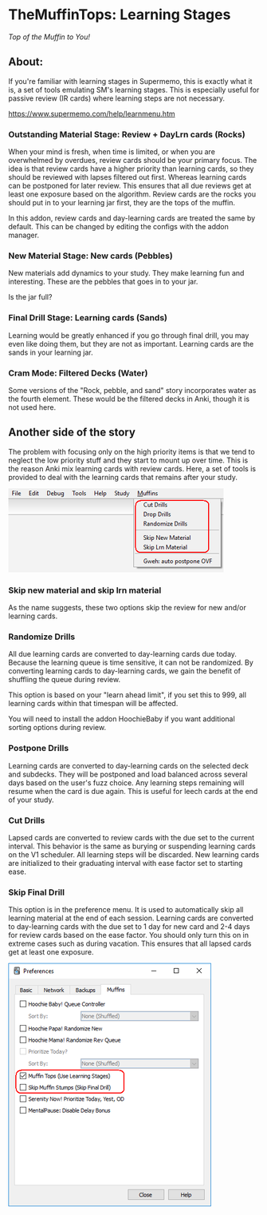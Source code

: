 # TheMuffinTops: Learning Stages

<i>Top of the Muffin to You!</i>

## About:
If you're familiar with learning stages in Supermemo, this is exactly what it is, a set of tools emulating SM's learning stages. This is especially useful for passive review (IR cards) where learning steps are not necessary.

https://www.supermemo.com/help/learnmenu.htm


### Outstanding Material Stage: Review + DayLrn cards (Rocks)
When your mind is fresh, when time is limited, or when you are overwhelmed by overdues, review cards should be your primary focus. The idea is that review cards have a higher priority than learning cards, so they should be reviewed with lapses filtered out first. Whereas learning cards can be postponed for later review. This ensures that all due reviews get at least one exposure based on the algorithm. Review cards are the rocks you should put in to your learning jar first, they are the tops of the muffin.

In this addon, review cards and day-learning cards are treated the same by default. This can be changed by editing the configs with the addon manager.


### New Material Stage: New cards (Pebbles)
New materials add dynamics to your study. They make learning fun and interesting. These are the pebbles that goes in to your jar.

Is the jar full?  


### Final Drill Stage: Learning cards (Sands)
Learning would be greatly enhanced if you go through final drill, you may even like doing them, but they are not as important. Learning cards are the sands in your learning jar.


### Cram Mode: Filtered Decks (Water)
Some versions of the "Rock, pebble, and sand" story incorporates water as the fourth element. These would be the filtered decks in Anki, though it is not used here.


## Another side of the story
The problem with focusing only on the high priority items is that we tend to neglect the low priority stuff and they start to mount up over time. This is the reason Anki mix learning cards with review cards. Here, a set of tools is provided to deal with the learning cards that remains after your study.

<img src="https://github.com/lovac42/TheMuffinTops/blob/master/screenshots/menuitem.png?raw=true">


### Skip new material and skip lrn material
As the name suggests, these two options skip the review for new and/or learning cards.


### Randomize Drills
All due learning cards are converted to day-learning cards due today. Because the learning queue is time sensitive, it can not be randomized. By converting learning cards to day-learning cards, we gain the benefit of shuffling the queue during review.

This option is based on your "learn ahead limit", if you set this to 999, all learning cards within that timespan will be affected.

You will need to install the addon HoochieBaby if you want additional sorting options during review.


### Postpone Drills
Learning cards are converted to day-learning cards on the selected deck and subdecks. They will be postponed and load balanced across several days based on the user's fuzz choice. Any learning steps remaining will resume when the card is due again. This is useful for leech cards at the end of your study.


### Cut Drills
Lapsed cards are converted to review cards with the due set to the current interval. This behavior is the same as burying or suspending learning cards on the V1 scheduler. All learning steps will be discarded. New learning cards are initialized to their graduating interval with ease factor set to starting ease.


### Skip Final Drill
This option is in the preference menu. It is used to automatically skip all learning material at the end of each session. Learning cards are converted to day-learning cards with the due set to 1 day for new card and 2-4 days for review cards based on the ease factor. You should only turn this on in extreme cases such as during vacation. This ensures that all lapsed cards get at least one exposure.

<img src="https://github.com/lovac42/TheMuffinTops/blob/master/screenshots/prefmenu.png?raw=true">

